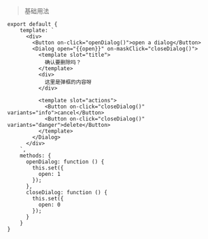 > 基础用法

    export default {
        template: `
          <div>
            <Button on-click="openDialog()">open a dialog</Button>
            <Dialog open="{{open}}" on-maskClick="closeDialog()">
              <template slot="title">
                确认要删除吗？
              </template>
              <div>
                这里是弹框的内容呀
              </div>

              <template slot="actions">
                <Button on-click="closeDialog()" variants="info">cancel</Button>
                <Button on-click="closeDialog()" variants="danger">delete</Button>
              </template>
            </Dialog>
          </div>
        `,
        methods: {
          openDialog: function () {
            this.set({
              open: 1
            });
          },
          closeDialog: function () {
            this.set({
              open: 0
            });
          }
        }
    }